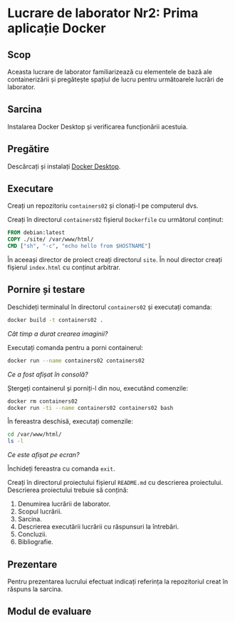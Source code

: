 # Lucrare de laborator Nr2: Prima aplicație Docker

## Scop

Aceasta lucrare de laborator familiarizează cu elementele de bază ale containerizării și pregătește spațiul de lucru pentru următoarele lucrări de laborator.

## Sarcina

Instalarea Docker Desktop și verificarea funcționării acestuia.

## Pregătire

Descărcați și instalați [Docker Desktop](https://www.docker.com/products/docker-desktop/).

## Executare

Creați un repozitoriu `containers02` și clonați-l pe computerul dvs.

Creați în directorul `containers02` fișierul `Dockerfile` cu următorul conținut:

```dockerfile
FROM debian:latest
COPY ./site/ /var/www/html/
CMD ["sh", "-c", "echo hello from $HOSTNAME"]
```

În aceeași director de proiect creați directorul `site`. În noul director creați fișierul `index.html` cu conținut arbitrar.

## Pornire și testare

Deschideți terminalul în directorul `containers02` și executați comanda:

```bash
docker build -t containers02 .
```

_Cât timp a durat crearea imaginii?_

Executați comanda pentru a porni containerul:

```bash
docker run --name containers02 containers02
```

_Ce a fost afișat în consolă?_

Ștergeți containerul și porniți-l din nou, executând comenzile:

```bash
docker rm containers02
docker run -ti --name containers02 containers02 bash
```

În fereastra deschisă, executați comenzile:

```bash
cd /var/www/html/
ls -l
```

_Ce este afișat pe ecran?_

Închideți fereastra cu comanda `exit`.

Creați în directorul proiectului fișierul `README.md` cu descrierea proiectului. Descrierea proiectului trebuie să conțină:

1. Denumirea lucrării de laborator.
2. Scopul lucrării.
3. Sarcina.
4. Descrierea executării lucrării cu răspunsuri la întrebări.
5. Concluzii.
6. Bibliografie.

## Prezentare

Pentru prezentarea lucrului efectuat indicați referința la repozitoriul creat în răspuns la sarcina.

## Modul de evaluare
